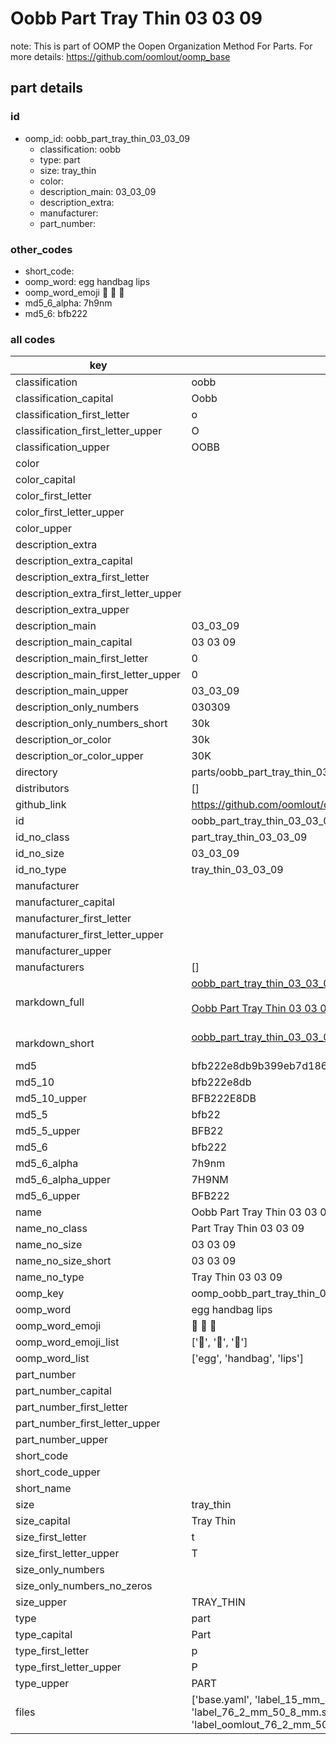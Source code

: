 # Oobb Part Tray Thin 03 03 09  

note: This is part of OOMP the Oopen Organization Method For Parts. For more details: https://github.com/oomlout/oomp_base

##  part details





### id
* oomp_id: oobb_part_tray_thin_03_03_09
  * classification: oobb
  * type: part
  * size: tray_thin
  * color: 
  * description_main: 03_03_09
  * description_extra: 
  * manufacturer: 
  * part_number: 

### other_codes
* short_code: 
* oomp_word: egg handbag lips
* oomp_word_emoji :egg: :handbag: :lips:
* md5_6_alpha: 7h9nm
* md5_6: bfb222

### all codes 
| key | value |  
| --- | --- |  
| classification | oobb |  
| classification_capital | Oobb |  
| classification_first_letter | o |  
| classification_first_letter_upper | O |  
| classification_upper | OOBB |  
| color |  |  
| color_capital |  |  
| color_first_letter |  |  
| color_first_letter_upper |  |  
| color_upper |  |  
| description_extra |  |  
| description_extra_capital |  |  
| description_extra_first_letter |  |  
| description_extra_first_letter_upper |  |  
| description_extra_upper |  |  
| description_main | 03_03_09 |  
| description_main_capital | 03 03 09 |  
| description_main_first_letter | 0 |  
| description_main_first_letter_upper | 0 |  
| description_main_upper | 03_03_09 |  
| description_only_numbers | 030309 |  
| description_only_numbers_short | 30k |  
| description_or_color | 30k |  
| description_or_color_upper | 30K |  
| directory | parts/oobb_part_tray_thin_03_03_09 |  
| distributors | [] |  
| github_link | https://github.com/oomlout/oomlout_oomp_part_src/tree/main/parts/oobb_part_tray_thin_03_03_09/working |  
| id | oobb_part_tray_thin_03_03_09 |  
| id_no_class | part_tray_thin_03_03_09 |  
| id_no_size | 03_03_09 |  
| id_no_type | tray_thin_03_03_09 |  
| manufacturer |  |  
| manufacturer_capital |  |  
| manufacturer_first_letter |  |  
| manufacturer_first_letter_upper |  |  
| manufacturer_upper |  |  
| manufacturers | [] |  
| markdown_full | [oobb_part_tray_thin_03_03_09](https://github.com/oomlout/oomlout_oomp_part_src/tree/main/parts/oobb_part_tray_thin_03_03_09/working)<br>[](https://github.com/oomlout/oomlout_oomp_part_src/tree/main/parts/oobb_part_tray_thin_03_03_09/working)<br>[Oobb Part Tray Thin 03 03 09](https://github.com/oomlout/oomlout_oomp_part_src/tree/main/parts/oobb_part_tray_thin_03_03_09/working)<br><br> |  
| markdown_short | [oobb_part_tray_thin_03_03_09](https://github.com/oomlout/oomlout_oomp_part_src/tree/main/parts/oobb_part_tray_thin_03_03_09/working)<br><br> |  
| md5 | bfb222e8db9b399eb7d186e30f6b49f8 |  
| md5_10 | bfb222e8db |  
| md5_10_upper | BFB222E8DB |  
| md5_5 | bfb22 |  
| md5_5_upper | BFB22 |  
| md5_6 | bfb222 |  
| md5_6_alpha | 7h9nm |  
| md5_6_alpha_upper | 7H9NM |  
| md5_6_upper | BFB222 |  
| name | Oobb Part Tray Thin 03 03 09 |  
| name_no_class | Part Tray Thin 03 03 09 |  
| name_no_size | 03 03 09 |  
| name_no_size_short | 03 03 09 |  
| name_no_type | Tray Thin 03 03 09 |  
| oomp_key | oomp_oobb_part_tray_thin_03_03_09 |  
| oomp_word | egg handbag lips |  
| oomp_word_emoji | :egg: :handbag: :lips: |  
| oomp_word_emoji_list | [':egg:', ':handbag:', ':lips:'] |  
| oomp_word_list | ['egg', 'handbag', 'lips'] |  
| part_number |  |  
| part_number_capital |  |  
| part_number_first_letter |  |  
| part_number_first_letter_upper |  |  
| part_number_upper |  |  
| short_code |  |  
| short_code_upper |  |  
| short_name |  |  
| size | tray_thin |  
| size_capital | Tray Thin |  
| size_first_letter | t |  
| size_first_letter_upper | T |  
| size_only_numbers |  |  
| size_only_numbers_no_zeros |  |  
| size_upper | TRAY_THIN |  
| type | part |  
| type_capital | Part |  
| type_first_letter | p |  
| type_first_letter_upper | P |  
| type_upper | PART |  
| files | ['base.yaml', 'label_15_mm_30_mm.pdf', 'label_15_mm_30_mm.svg', 'label_76_2_mm_50_8_mm.pdf', 'label_76_2_mm_50_8_mm.svg', 'label_oomlout_76_2_mm_50_8_mm.pdf', 'label_oomlout_76_2_mm_50_8_mm.svg', 'readme.md', 'working.json', 'working.yaml'] |  
